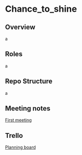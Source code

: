 Chance_to_shine
=========================================================


Overview
-------------------------
a

Roles
-------------------------
a

Repo Structure
-------------------------
a

Meeting notes
-------------------------
[First meeting](https://github.com/rgreen1995/Chance_to_shine/wiki/First-Meeting-(04-11-20))

Trello 
-------------------------
[Planning board](https://trello.com/b/2XCA7WDI/chance-to-shine)
